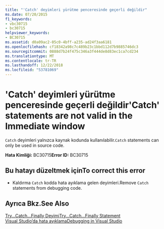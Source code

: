 ```yaml
---
title: "'Catch' deyimleri yürütme penceresinde geçerli değildir"
ms.date: 07/20/2015
f1_keywords:
- vbc30715
- bc30715
helpviewer_keywords:
- BC30715
ms.assetid: d0a09ac2-05c0-4bff-a235-ad24f3aa6181
ms.openlocfilehash: cf18342a98c7c489b23c1bbd112d7b9885746dc3
ms.sourcegitcommit: 0888d7b24f475c346a3f444de8d83ec1ca7cd234
ms.translationtype: MT
ms.contentlocale: tr-TR
ms.lasthandoff: 12/22/2018
ms.locfileid: "53781069"
---
```

# <a name="catch-statements-are-not-valid-in-the-immediate-window"></a><span data-ttu-id="4360c-102">'Catch' deyimleri yürütme penceresinde geçerli değildir</span><span class="sxs-lookup"><span data-stu-id="4360c-102">'Catch' statements are not valid in the Immediate window</span></span>
<span data-ttu-id="4360c-103">`Catch` deyimleri yalnızca kaynak kodunda kullanılabilir.</span><span class="sxs-lookup"><span data-stu-id="4360c-103">`Catch` statements can only be used in source code.</span></span>  
  
 <span data-ttu-id="4360c-104">**Hata Kimliği:** BC30715</span><span class="sxs-lookup"><span data-stu-id="4360c-104">**Error ID:** BC30715</span></span>  
  
## <a name="to-correct-this-error"></a><span data-ttu-id="4360c-105">Bu hatayı düzeltmek için</span><span class="sxs-lookup"><span data-stu-id="4360c-105">To correct this error</span></span>  
  
-   <span data-ttu-id="4360c-106">Kaldırma `Catch` kodda hata ayıklama gelen deyimleri.</span><span class="sxs-lookup"><span data-stu-id="4360c-106">Remove `Catch` statements from debugging code.</span></span>  
  
## <a name="see-also"></a><span data-ttu-id="4360c-107">Ayrıca Bkz.</span><span class="sxs-lookup"><span data-stu-id="4360c-107">See Also</span></span>  
 [<span data-ttu-id="4360c-108">Try...Catch...Finally Deyimi</span><span class="sxs-lookup"><span data-stu-id="4360c-108">Try...Catch...Finally Statement</span></span>](../../visual-basic/language-reference/statements/try-catch-finally-statement.md)  
 [<span data-ttu-id="4360c-109">Visual Studio’da hata ayıklama</span><span class="sxs-lookup"><span data-stu-id="4360c-109">Debugging in Visual Studio</span></span>](/visualstudio/debugger/debugging-in-visual-studio)
